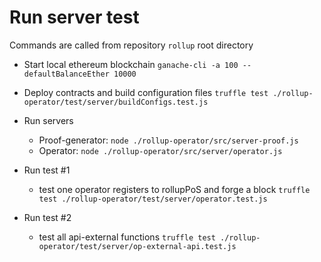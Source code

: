# Run server test
Commands are called from repository `rollup` root directory

- Start local ethereum blockchain
`ganache-cli -a 100 --defaultBalanceEther 10000`

- Deploy contracts and build configuration files
`truffle test ./rollup-operator/test/server/buildConfigs.test.js`

- Run servers
  - Proof-generator: `node ./rollup-operator/src/server-proof.js`
  - Operator: `node ./rollup-operator/src/server/operator.js`

- Run test #1
  - test one operator registers to rollupPoS and forge a block
`truffle test ./rollup-operator/test/server/operator.test.js`

- Run test #2
  - test all api-external functions
`truffle test ./rollup-operator/test/server/op-external-api.test.js`